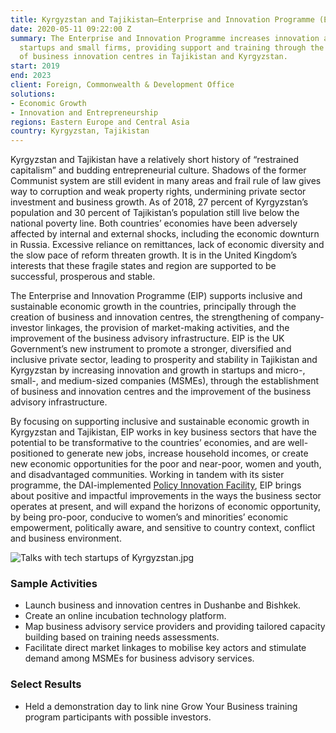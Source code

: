 ```yaml
---
title: Kyrgyzstan and Tajikistan—Enterprise and Innovation Programme (EIP)
date: 2020-05-11 09:22:00 Z
summary: The Enterprise and Innovation Programme increases innovation and growth in
  startups and small firms, providing support and training through the establishment
  of business innovation centres in Tajikistan and Kyrgyzstan.
start: 2019
end: 2023
client: Foreign, Commonwealth & Development Office
solutions:
- Economic Growth
- Innovation and Entrepreneurship
regions: Eastern Europe and Central Asia
country: Kyrgyzstan, Tajikistan
---
```


Kyrgyzstan and Tajikistan have a relatively short history of “restrained capitalism” and budding entrepreneurial culture. Shadows of the former Communist system are still evident in many areas and frail rule of law gives way to corruption and weak property rights, undermining private sector investment and business growth. As of 2018, 27 percent of Kyrgyzstan’s population and 30 percent of Tajikistan’s population still live below the national poverty line. Both countries’ economies have been adversely affected by internal and external shocks, including the economic downturn in Russia. Excessive reliance on remittances, lack of economic diversity and the slow pace of reform threaten growth. It is in the United Kingdom’s interests that these fragile states and region are supported to be successful, prosperous and stable.

The Enterprise and Innovation Programme (EIP) supports inclusive and sustainable economic growth in the countries, principally through the creation of business and innovation centres, the strengthening of company-investor linkages, the provision of market-making activities, and the improvement of the business advisory infrastructure. EIP is the UK Government’s new instrument to promote a stronger, diversified and inclusive private sector, leading to prosperity and stability in Tajikistan and Kyrgyzstan by increasing innovation and growth in startups and micro-, small-, and medium-sized companies (MSMEs), through the establishment of business and innovation centres and the improvement of the business advisory infrastructure.

By focusing on supporting inclusive and sustainable economic growth in Kyrgyzstan and Tajikistan, EIP works in key business sectors that have the potential to be transformative to the countries’ economies, and are well-positioned to generate new jobs, increase household incomes, or create new economic opportunities for the poor and near-poor, women and youth, and disadvantaged communities. Working in tandem with its sister programme, the DAI-implemented [Policy Innovation Facility](https://www.dai.com/our-work/projects/kyrgyzstan-and-tajikistan-policy-innovation-facility-the-facility), EIP brings about positive and impactful improvements in the ways the business sector operates at present, and will expand the horizons of economic opportunity, by being pro-poor, conducive to women’s and minorities’ economic empowerment, politically aware, and sensitive to country context, conflict and business environment.

![Talks with tech startups of Kyrgyzstan.jpg](/uploads/Talks%20with%20tech%20startups%20of%20Kyrgyzstan.jpg)

### Sample Activities

* Launch business and innovation centres in Dushanbe and Bishkek.
* Create an online incubation technology platform.
* Map business advisory service providers and providing tailored capacity building based on training needs assessments.
* Facilitate direct market linkages to mobilise key actors and stimulate demand among MSMEs for business advisory services.

### Select Results

* Held a demonstration day to link nine Grow Your Business training program participants with possible investors.
